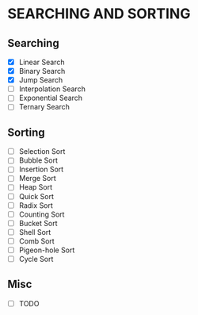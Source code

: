 # SEARCHING AND SORTING

## Searching
- [x] Linear Search
- [x] Binary Search
- [x] Jump Search
- [ ] Interpolation Search
- [ ] Exponential Search
- [ ] Ternary Search

## Sorting
- [ ] Selection Sort
- [ ] Bubble Sort
- [ ] Insertion Sort
- [ ] Merge Sort
- [ ] Heap Sort
- [ ] Quick Sort
- [ ] Radix Sort
- [ ] Counting Sort
- [ ] Bucket Sort
- [ ] Shell Sort
- [ ] Comb Sort
- [ ] Pigeon-hole Sort
- [ ] Cycle Sort

## Misc
- [ ] TODO
